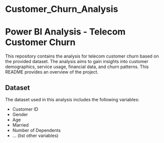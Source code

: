 # Customer_Churn_Analysis
# Power BI Analysis - Telecom Customer Churn

This repository contains the analysis for telecom customer churn based on the provided dataset. The analysis aims to gain insights into customer demographics, service usage, financial data, and churn patterns. This README provides an overview of the project.

## Dataset

The dataset used in this analysis includes the following variables:
- Customer ID
- Gender
- Age
- Married
- Number of Dependents
- ... (list other variables)


